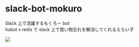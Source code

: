 # slack-bot-mokuro

Slack 上で活躍するもくろー bot  
hubot x redis で slack 上で買い物忘れを解消してくれるえらい子

![](https://github.com/shimomuh/slack-bot-mokuro/tree/master/images/sample.png)

